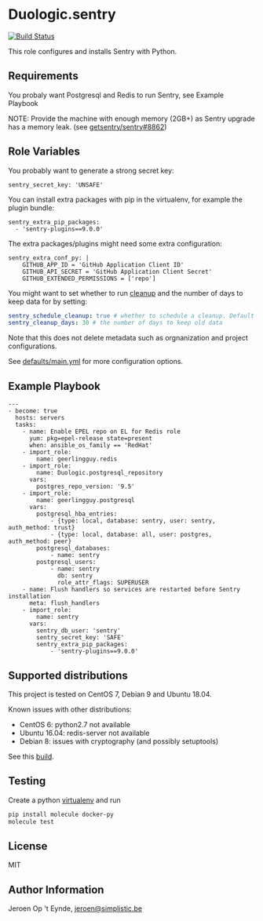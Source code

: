 Duologic.sentry
===============

[![Build Status](https://travis-ci.org/Duologic/ansible-role-sentry.svg?branch=master)](https://travis-ci.org/Duologic/ansible-role-sentry)

This role configures and installs Sentry with Python.

Requirements
-----------

You probaly want Postgresql and Redis to run Sentry, see Example Playbook

NOTE: Provide the machine with enough memory (2GB+) as Sentry upgrade has a memory leak.
(see [getsentry/sentry#8862](https://github.com/getsentry/sentry/issues/8862))

Role Variables
--------------

You probably want to generate a strong secret key:

    sentry_secret_key: 'UNSAFE'

You can install extra packages with pip in the virtualenv, for example the plugin bundle:

    sentry_extra_pip_packages:
      - 'sentry-plugins==9.0.0'

The extra packages/plugins might need some extra configuration:

    sentry_extra_conf_py: |
        GITHUB_APP_ID = 'GitHub Application Client ID'
        GITHUB_API_SECRET = 'GitHub Application Client Secret'
        GITHUB_EXTENDED_PERMISSIONS = ['repo']

You might want to set whether to run [cleanup](https://docs.sentry.io/server/cli/cleanup/)
and the number of days to keep data for by setting:
```yml
sentry_schedule_cleanup: true # whether to schedule a cleanup. Default is true
sentry_cleanup_days: 30 # the number of days to keep old data
```
Note that this does not delete metadata such as orgnanization and project configurations.


See [defaults/main.yml](defaults/main.yml) for more configuration options.

Example Playbook
----------------

```
---
- become: true
  hosts: servers
  tasks:
    - name: Enable EPEL repo on EL for Redis role
      yum: pkg=epel-release state=present
      when: ansible_os_family == 'RedHat'
    - import_role:
        name: geerlingguy.redis
    - import_role:
        name: Duologic.postgresql_repository
      vars:
        postgres_repo_version: '9.5'
    - import_role:
        name: geerlingguy.postgresql
      vars:
        postgresql_hba_entries:
            - {type: local, database: sentry, user: sentry, auth_method: trust}
            - {type: local, database: all, user: postgres, auth_method: peer}
        postgresql_databases:
            - name: sentry
        postgresql_users:
            - name: sentry
              db: sentry
              role_attr_flags: SUPERUSER
    - name: Flush handlers so services are restarted before Sentry installation
      meta: flush_handlers
    - import_role:
        name: sentry
      vars:
        sentry_db_user: 'sentry'
        sentry_secret_key: 'SAFE'
        sentry_extra_pip_packages:
            - 'sentry-plugins==9.0.0'
```

Supported distributions
-----------------------

This project is tested on CentOS 7, Debian 9 and Ubuntu 18.04.

Known issues with other distributions:

- CentOS 6: python2.7 not available
- Ubuntu 16.04: redis-server not available
- Debian 8: issues with cryptography (and possibly setuptools)

See this [build](https://travis-ci.org/Duologic/ansible-role-sentry/builds/487380995).

Testing
-------
Create a python [virtualenv](https://docs.python-guide.org/dev/virtualenvs/) and run
```sh
pip install molecule docker-py
molecule test
```

License
-------

MIT

Author Information
------------------

Jeroen Op 't Eynde, jeroen@simplistic.be
